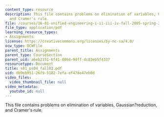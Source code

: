 ```yaml
---
content_type: resource
description: This file contains problems on elimination of variables, Gaussian?reduction,
  and Cramer's rule.
file: /courses/16-01-unified-engineering-i-ii-iii-iv-fall-2005-spring-2006/db9eb95126f951827efaef478e47eb0d_s01_ps04_fall03.pdf
file_type: application/pdf
learning_resource_types:
- Assignments
license: https://creativecommons.org/licenses/by-nc-sa/4.0/
ocw_type: OCWFile
parent_title: Assignments
parent_type: CourseSection
parent_uid: a6eb2151-6f41-806d-94ff-dc83eb5f4337
resourcetype: Document
title: s01_ps04_fall03.pdf
uid: db9eb951-26f9-5182-7efa-ef478e47eb0d
video_files:
  video_thumbnail_file: null
video_metadata:
  youtube_id: null
---
```

This file contains problems on elimination of variables, Gaussian?reduction, and Cramer's rule.